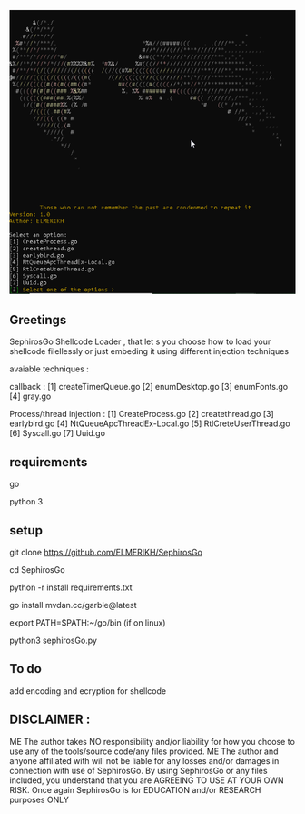 ![alt text](<2024-03-08 10_42_15-.png>)

Greetings
-----------------

SephirosGo  Shellcode Loader , that let s you choose how to load your shellcode filellessly or just embeding it using different injection techniques

avaiable techniques :

callback :
            [1] createTimerQueue.go
            [2] enumDesktop.go
            [3] enumFonts.go
            [4] gray.go

Process/thread injection :
            [1] CreateProcess.go
            [2] createthread.go
            [3] earlybird.go
            [4] NtQueueApcThreadEx-Local.go
            [5] RtlCreteUserThread.go
            [6] Syscall.go
            [7] Uuid.go


requirements
-----------
go 

python 3

setup
----------
git clone https://github.com/ELMERIKH/SephirosGo

cd SephirosGo

python -r install requirements.txt

go install mvdan.cc/garble@latest

export PATH=$PATH:~/go/bin (if on linux)

python3 sephirosGo.py

To do 
----------

add encoding and ecryption for shellcode

DISCLAIMER :
----------------------
ME The author takes NO responsibility and/or liability for how you choose to use any of the tools/source code/any files provided. ME The author and anyone affiliated with will not be liable for any losses and/or damages in connection with use of SephirosGo. By using SephirosGo or any files included, you understand that you are AGREEING TO USE AT YOUR OWN RISK. Once again SephirosGo is for EDUCATION and/or RESEARCH purposes ONLY